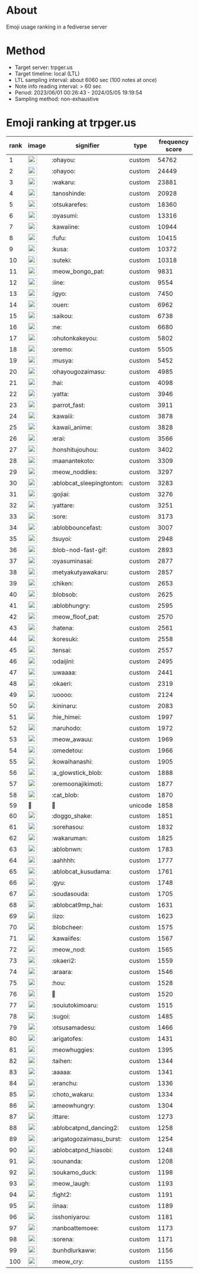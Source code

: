 # About
Emoji usage ranking in a fediverse server

# Method
- Target server: trpger.us
- Target timeline: local (LTL)
- LTL sampling interval: about 6060 sec (100 notes at once)
- Note info reading interval: > 60 sec
- Period: 2023/06/01 00:26:43 - 2024/05/05 19:19:54 
- Sampling method: non-exhaustive

# Emoji ranking at trpger.us

|rank|image|signifier|type|frequency score|
|----|----|----|----|----|
|1|<img height="24" src="https://trpger.us/emoji/ohayou.webp">|:ohayou:|custom|54762|
|2|<img height="24" src="https://trpger.us/emoji/ohayoo.webp">|:ohayoo:|custom|24449|
|3|<img height="24" src="https://trpger.us/emoji/wakaru.webp">|:wakaru:|custom|23881|
|4|<img height="24" src="https://trpger.us/emoji/tanoshinde.webp">|:tanoshinde:|custom|20928|
|5|<img height="24" src="https://trpger.us/emoji/otsukarefes.webp">|:otsukarefes:|custom|18360|
|6|<img height="24" src="https://trpger.us/emoji/oyasumi.webp">|:oyasumi:|custom|13316|
|7|<img height="24" src="https://trpger.us/emoji/kawaiine.webp">|:kawaiine:|custom|10944|
|8|<img height="24" src="https://trpger.us/emoji/fufu.webp">|:fufu:|custom|10415|
|9|<img height="24" src="https://trpger.us/emoji/kusa.webp">|:kusa:|custom|10372|
|10|<img height="24" src="https://trpger.us/emoji/suteki.webp">|:suteki:|custom|10318|
|11|<img height="24" src="https://trpger.us/emoji/meow_bongo_pat.webp">|:meow_bongo_pat:|custom|9831|
|12|<img height="24" src="https://trpger.us/emoji/iine.webp">|:iine:|custom|9554|
|13|<img height="24" src="https://trpger.us/emoji/igyo.webp">|:igyo:|custom|7450|
|14|<img height="24" src="https://trpger.us/emoji/ouen.webp">|:ouen:|custom|6962|
|15|<img height="24" src="https://trpger.us/emoji/saikou.webp">|:saikou:|custom|6738|
|16|<img height="24" src="https://trpger.us/emoji/ne.webp">|:ne:|custom|6680|
|17|<img height="24" src="https://trpger.us/emoji/ohutonkakeyou.webp">|:ohutonkakeyou:|custom|5802|
|18|<img height="24" src="https://trpger.us/emoji/oremo.webp">|:oremo:|custom|5505|
|19|<img height="24" src="https://trpger.us/emoji/musya.webp">|:musya:|custom|5452|
|20|<img height="24" src="https://trpger.us/emoji/ohayougozaimasu.webp">|:ohayougozaimasu:|custom|4985|
|21|<img height="24" src="https://trpger.us/emoji/hai.webp">|:hai:|custom|4098|
|22|<img height="24" src="https://trpger.us/emoji/yatta.webp">|:yatta:|custom|3946|
|23|<img height="24" src="https://trpger.us/emoji/parrot_fast.webp">|:parrot_fast:|custom|3911|
|24|<img height="24" src="https://trpger.us/emoji/kawaiii.webp">|:kawaiii:|custom|3878|
|25|<img height="24" src="https://trpger.us/emoji/kawaii_anime.webp">|:kawaii_anime:|custom|3828|
|26|<img height="24" src="https://trpger.us/emoji/erai.webp">|:erai:|custom|3566|
|27|<img height="24" src="https://trpger.us/emoji/honshitujouhou.webp">|:honshitujouhou:|custom|3402|
|28|<img height="24" src="https://trpger.us/emoji/maanantekoto.webp">|:maanantekoto:|custom|3309|
|29|<img height="24" src="https://trpger.us/emoji/meow_noddies.webp">|:meow_noddies:|custom|3297|
|30|<img height="24" src="https://trpger.us/emoji/ablobcat_sleepingtonton.webp">|:ablobcat_sleepingtonton:|custom|3283|
|31|<img height="24" src="https://trpger.us/emoji/gojiai.webp">|:gojiai:|custom|3276|
|32|<img height="24" src="https://trpger.us/emoji/yattare.webp">|:yattare:|custom|3251|
|33|<img height="24" src="https://trpger.us/emoji/sore.webp">|:sore:|custom|3173|
|34|<img height="24" src="https://trpger.us/emoji/ablobbouncefast.webp">|:ablobbouncefast:|custom|3007|
|35|<img height="24" src="https://trpger.us/emoji/tsuyoi.webp">|:tsuyoi:|custom|2948|
|36|<img height="24" src="https://trpger.us/emoji/blob-nod-fast-gif.webp">|:blob-nod-fast-gif:|custom|2893|
|37|<img height="24" src="https://trpger.us/emoji/oyasuminasai.webp">|:oyasuminasai:|custom|2877|
|38|<img height="24" src="https://trpger.us/emoji/metyakutyawakaru.webp">|:metyakutyawakaru:|custom|2857|
|39|<img height="24" src="https://trpger.us/emoji/chiken.webp">|:chiken:|custom|2653|
|40|<img height="24" src="https://trpger.us/emoji/blobsob.webp">|:blobsob:|custom|2625|
|41|<img height="24" src="https://trpger.us/emoji/ablobhungry.webp">|:ablobhungry:|custom|2595|
|42|<img height="24" src="https://trpger.us/emoji/meow_floof_pat.webp">|:meow_floof_pat:|custom|2570|
|43|<img height="24" src="https://trpger.us/emoji/hatena.webp">|:hatena:|custom|2561|
|44|<img height="24" src="https://trpger.us/emoji/koresuki.webp">|:koresuki:|custom|2558|
|45|<img height="24" src="https://trpger.us/emoji/tensai.webp">|:tensai:|custom|2557|
|46|<img height="24" src="https://trpger.us/emoji/odaijini.webp">|:odaijini:|custom|2495|
|47|<img height="24" src="https://trpger.us/emoji/uwaaaa.webp">|:uwaaaa:|custom|2441|
|48|<img height="24" src="https://trpger.us/emoji/okaeri.webp">|:okaeri:|custom|2319|
|49|<img height="24" src="https://trpger.us/emoji/uoooo.webp">|:uoooo:|custom|2124|
|50|<img height="24" src="https://trpger.us/emoji/kininaru.webp">|:kininaru:|custom|2083|
|51|<img height="24" src="https://trpger.us/emoji/hie_himei.webp">|:hie_himei:|custom|1997|
|52|<img height="24" src="https://trpger.us/emoji/naruhodo.webp">|:naruhodo:|custom|1972|
|53|<img height="24" src="https://trpger.us/emoji/meow_awauu.webp">|:meow_awauu:|custom|1969|
|54|<img height="24" src="https://trpger.us/emoji/omedetou.webp">|:omedetou:|custom|1966|
|55|<img height="24" src="https://trpger.us/emoji/kowaihanashi.webp">|:kowaihanashi:|custom|1905|
|56|<img height="24" src="https://trpger.us/emoji/a_glowstick_blob.webp">|:a_glowstick_blob:|custom|1888|
|57|<img height="24" src="https://trpger.us/emoji/oremoonajikimoti.webp">|:oremoonajikimoti:|custom|1877|
|58|<img height="24" src="https://trpger.us/emoji/cat_blob.webp">|:cat_blob:|custom|1870|
|59|🍮|🍮|unicode|1858|
|60|<img height="24" src="https://trpger.us/emoji/doggo_shake.webp">|:doggo_shake:|custom|1851|
|61|<img height="24" src="https://trpger.us/emoji/sorehasou.webp">|:sorehasou:|custom|1832|
|62|<img height="24" src="https://trpger.us/emoji/wakaruman.webp">|:wakaruman:|custom|1825|
|63|<img height="24" src="https://trpger.us/emoji/ablobnwn.webp">|:ablobnwn:|custom|1783|
|64|<img height="24" src="https://trpger.us/emoji/aahhhh.webp">|:aahhhh:|custom|1777|
|65|<img height="24" src="https://trpger.us/emoji/ablobcat_kusudama.webp">|:ablobcat_kusudama:|custom|1761|
|66|<img height="24" src="https://trpger.us/emoji/gyu.webp">|:gyu:|custom|1748|
|67|<img height="24" src="https://trpger.us/emoji/soudasouda.webp">|:soudasouda:|custom|1705|
|68|<img height="24" src="https://trpger.us/emoji/ablobcat9mp_hai.webp">|:ablobcat9mp_hai:|custom|1631|
|69|<img height="24" src="https://trpger.us/emoji/iizo.webp">|:iizo:|custom|1623|
|70|<img height="24" src="https://trpger.us/emoji/blobcheer.webp">|:blobcheer:|custom|1575|
|71|<img height="24" src="https://trpger.us/emoji/kawaiifes.webp">|:kawaiifes:|custom|1567|
|72|<img height="24" src="https://trpger.us/emoji/meow_nod.webp">|:meow_nod:|custom|1565|
|73|<img height="24" src="https://trpger.us/emoji/okaeri2.webp">|:okaeri2:|custom|1559|
|74|<img height="24" src="https://trpger.us/emoji/araara.webp">|:araara:|custom|1546|
|75|<img height="24" src="https://trpger.us/emoji/hou.webp">|:hou:|custom|1528|
|76|<img height="24" src="https://trpger.us/emoji/birthday.webp">|:birthday:|custom|1520|
|77|<img height="24" src="https://trpger.us/emoji/souiutokimoaru.webp">|:souiutokimoaru:|custom|1515|
|78|<img height="24" src="https://trpger.us/emoji/sugoi.webp">|:sugoi:|custom|1485|
|79|<img height="24" src="https://trpger.us/emoji/otsusamadesu.webp">|:otsusamadesu:|custom|1466|
|80|<img height="24" src="https://trpger.us/emoji/arigatofes.webp">|:arigatofes:|custom|1431|
|81|<img height="24" src="https://trpger.us/emoji/meowhuggies.webp">|:meowhuggies:|custom|1395|
|82|<img height="24" src="https://trpger.us/emoji/taihen.webp">|:taihen:|custom|1344|
|83|<img height="24" src="https://trpger.us/emoji/aaaaa.webp">|:aaaaa:|custom|1341|
|84|<img height="24" src="https://trpger.us/emoji/eranchu.webp">|:eranchu:|custom|1336|
|85|<img height="24" src="https://trpger.us/emoji/choto_wakaru.webp">|:choto_wakaru:|custom|1334|
|86|<img height="24" src="https://trpger.us/emoji/ameowhungry.webp">|:ameowhungry:|custom|1304|
|87|<img height="24" src="https://trpger.us/emoji/ittare.webp">|:ittare:|custom|1273|
|88|<img height="24" src="https://trpger.us/emoji/ablobcatpnd_dancing2.webp">|:ablobcatpnd_dancing2:|custom|1258|
|89|<img height="24" src="https://trpger.us/emoji/arigatogozaimasu_burst.webp">|:arigatogozaimasu_burst:|custom|1254|
|90|<img height="24" src="https://trpger.us/emoji/ablobcatpnd_hiasobi.webp">|:ablobcatpnd_hiasobi:|custom|1248|
|91|<img height="24" src="https://trpger.us/emoji/sounanda.webp">|:sounanda:|custom|1208|
|92|<img height="24" src="https://trpger.us/emoji/soukamo_duck.webp">|:soukamo_duck:|custom|1198|
|93|<img height="24" src="https://trpger.us/emoji/meow_laugh.webp">|:meow_laugh:|custom|1193|
|94|<img height="24" src="https://trpger.us/emoji/fight2.webp">|:fight2:|custom|1191|
|95|<img height="24" src="https://trpger.us/emoji/iinaa.webp">|:iinaa:|custom|1189|
|96|<img height="24" src="https://trpger.us/emoji/isshoniyarou.webp">|:isshoniyarou:|custom|1181|
|97|<img height="24" src="https://trpger.us/emoji/nanboattemoee.webp">|:nanboattemoee:|custom|1173|
|98|<img height="24" src="https://trpger.us/emoji/sorena.webp">|:sorena:|custom|1171|
|99|<img height="24" src="https://trpger.us/emoji/bunhdlurkaww.webp">|:bunhdlurkaww:|custom|1156|
|100|<img height="24" src="https://trpger.us/emoji/meow_cry.webp">|:meow_cry:|custom|1155|
